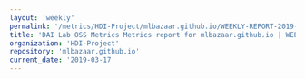 ```yaml
---
layout: 'weekly'
permalink: '/metrics/HDI-Project/mlbazaar.github.io/WEEKLY-REPORT-2019-03-17'
title: 'DAI Lab OSS Metrics Metrics report for mlbazaar.github.io | WEEKLY-REPORT-2019-03-17'
organization: 'HDI-Project'
repository: 'mlbazaar.github.io'
current_date: '2019-03-17'
---
```

